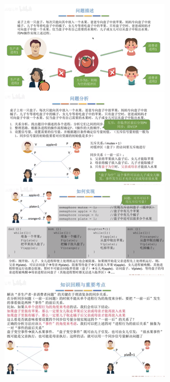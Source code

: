 

![输入图片说明](/imgs/2025-09-18/BuvPu8nasTNEYfKM.png)
![输入图片说明](/imgs/2025-09-18/WFQph5WwGUgXyswM.png)
![输入图片说明](/imgs/2025-09-18/hnv84of3MUFlpUZG.png)![输入图片说明](/imgs/2025-09-18/TVO7iwkQ99I4dEck.png)
<!--stackedit_data:
eyJoaXN0b3J5IjpbMTk1ODIxMDMzMF19
-->